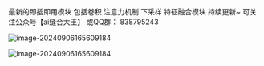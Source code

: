 最新的即插即用模块
包括卷积 注意力机制 下采样 特征融合模块
持续更新~
可关注公众号【ai缝合大王】
或QQ群：
838795243

![image-20240906165609184](https://github.com/ai-dawang/PlugNPlay-Modules/assets/image-20240906165609184.png)

![image-20240906165609184](https://github.com/ai-dawang/PlugNPlay-Modules/assets/image-20240906165641092.png)
